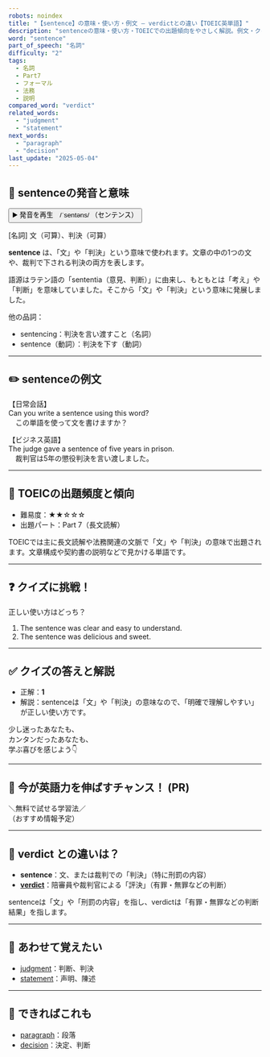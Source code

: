 ```yaml
---
robots: noindex
title: "【sentence】の意味・使い方・例文 ― verdictとの違い【TOEIC英単語】"
description: "sentenceの意味・使い方・TOEICでの出題傾向をやさしく解説。例文・クイズ付きでverdictとの違いもわかりやすく学べます。"
word: "sentence"
part_of_speech: "名詞"
difficulty: "2"
tags:
  - 名詞
  - Part7
  - フォーマル
  - 法務
  - 説明
compared_word: "verdict"
related_words:
  - "judgment"
  - "statement"
next_words:
  - "paragraph"
  - "decision"
last_update: "2025-05-04"
---
```


## 🔰 sentenceの発音と意味

<button class="play-audio" onclick="playTTS('sentence')">
  <span class="play-audio-main">
    ▶️ 発音を再生　/ˈsentəns/
  </span>
  <span class="play-audio-sub">
    （センテンス）
  </span>
</button>

[名詞] 文（可算）、判決（可算）

**sentence** は、「文」や「判決」という意味で使われます。文章の中の1つの文や、裁判で下される判決の両方を表します。

語源はラテン語の「sententia（意見、判断）」に由来し、もともとは「考え」や「判断」を意味していました。そこから「文」や「判決」という意味に発展しました。

他の品詞：  
- sentencing：判決を言い渡すこと（名詞）
- sentence（動詞）：判決を下す（動詞）

---

## ✏️ sentenceの例文

【日常会話】  
Can you write a sentence using this word?  
　この単語を使って文を書けますか？

【ビジネス英語】  
The judge gave a sentence of five years in prison.  
　裁判官は5年の懲役判決を言い渡しました。

---

## 🎯 TOEICの出題頻度と傾向

- 難易度：★★☆☆☆
- 出題パート：Part 7（長文読解）

TOEICでは主に長文読解や法務関連の文脈で「文」や「判決」の意味で出題されます。文章構成や契約書の説明などで見かける単語です。

---

## ❓ クイズに挑戦！

正しい使い方はどっち？

1. The sentence was clear and easy to understand.  
2. The sentence was delicious and sweet.

---

## ✅ クイズの答えと解説

- 正解：**1**
- 解説：sentenceは「文」や「判決」の意味なので、「明確で理解しやすい」が正しい使い方です。

少し迷ったあなたも、  
カンタンだったあなたも、  
学ぶ喜びを感じよう👇️

---

## 🚀 今が英語力を伸ばすチャンス！ (PR)

<div class="info-center">
＼無料で試せる学習法／<br>  
（おすすめ情報予定）
</div>

---

## 🤔  verdict との違いは？

- **sentence**：文、または裁判での「判決」（特に刑罰の内容）
- **[verdict](/word/verdict/)**：陪審員や裁判官による「評決」（有罪・無罪などの判断）

sentenceは「文」や「刑罰の内容」を指し、verdictは「有罪・無罪などの判断結果」を指します。

---

## 🧩 あわせて覚えたい

- [judgment](/word/judgment/)：判断、判決
- [statement](/word/statement/)：声明、陳述

---

## 📖 できればこれも

- [paragraph](/word/paragraph/)：段落
- [decision](/word/decision/)：決定、判断

<!-- cvid: aid32_bid02 -->
